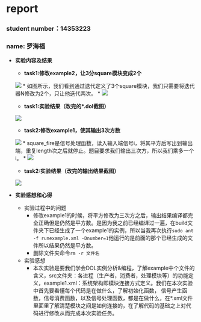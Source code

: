 # report 
### student number：14353223
### name: 罗海福
* **实验内容及结果**
	*	**task1:修改example2，让3分square模块变成2个**
	
	![](http://i1.piimg.com/567571/bf17c667b329e137.png)
		*	如图所示，我们看到通过迭代定义了3个square模块，我们只需要将迭代器N修改为2个，只让他迭代两次。
		*	![](http://p1.bpimg.com/567571/43107bd27f6e9583.png)
	*	**task1:实验结果（改完的\*.dol截图）**
	
	![](http://p1.bpimg.com/567571/7d3fad235c611c6b.png)
	*	**task2:修改example1，使其输出3次方数**
	
	![](http://p1.bpimg.com/567571/b07e9a9db4629033.png)
		*	square_fire是信号处理函数，读入输入端信号i，将其平方后写出到输出端，重复length次之后就停止。题目要求我们输出三次方，所以我们乘多一个i。
		*	![](http://p1.bqimg.com/567571/423e1d8894734284.png)
	*	**task2:实验结果（改完的输出结果截图）**
	
	![](http://p1.bqimg.com/567571/6a4e5a59f52f350e.png)
*	**实验感想和心得**
	*	实验过程中的问题
		*	修改example1的时候，将平方修改为三次方之后，输出结果编译都完全正确但是仍然是平方数。是因为我之前已经编译过一遍，在build文件夹下已经生成了一个example1的实例，所以当我再次执行`sudo ant -f runexample.xml -Dnumber=1`他运行的是前面的那个已经生成的文件所以结果仍然是平方数。
		*	删除文件夹命令`rm -r 文件名`
	*	实验感想
		*	本次实验是要我们学会DOL实例分析&编程，了解example中个文件的含义，src文件夹：各进程（生产者，消费者，处理模块等）的功能定义，example1.xml：系统架构即模块连接方式定义。我们在本次实验中首先要看懂每个代码是在做什么，了解初始化函数， 信号产生函数，信号消费函数，以及信号处理函数，都是在做什么，在\*.xml文件里面里了解清楚模块之间是如何连接的，在了解代码的基础之上对代码进行修改从而完成本次实验任务。

